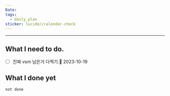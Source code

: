 ```yaml
---
Date: 
tags:
  - daily_plan
sticker: lucide//calendar-check
---
```

---
## What I need to do.

- [ ] 진짜 vsm 남은거 다찍기.📅 2023-10-19 



## What I done yet
```tasks
not done
```
